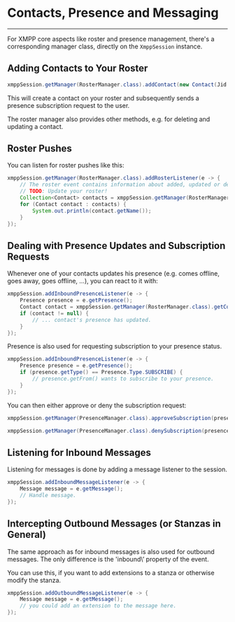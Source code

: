 # Contacts, Presence and Messaging
---

For XMPP core aspects like roster and presence management, there\'s a corresponding manager class, directly on the `XmppSession` instance.

## Adding Contacts to Your Roster

```java
xmppSession.getManager(RosterManager.class).addContact(new Contact(Jid.valueOf("juliet@example.net"), "Juliet"), true, "Hi Juliet, please add me.");
```

This will create a contact on your roster and subsequently sends a presence subscription request to the user.

The roster manager also provides other methods, e.g. for deleting and updating a contact.

## Roster Pushes

You can listen for roster pushes like this:

```java
xmppSession.getManager(RosterManager.class).addRosterListener(e -> {
    // The roster event contains information about added, updated or deleted contacts.
    // TODO: Update your roster!
    Collection<Contact> contacts = xmppSession.getManager(RosterManager.class).getContacts();
    for (Contact contact : contacts) {
        System.out.println(contact.getName());
    }
});
```

## Dealing with Presence Updates and Subscription Requests

Whenever one of your contacts updates his presence (e.g. comes offline, goes away, goes offline, ...), you can react to it with:

```java
xmppSession.addInboundPresenceListener(e -> {
    Presence presence = e.getPresence();
    Contact contact = xmppSession.getManager(RosterManager.class).getContact(presence.getFrom());
    if (contact != null) {
        // ... contact's presence has updated.
    }
});
```

Presence is also used for requesting subscription to your presence status.

```java
xmppSession.addInboundPresenceListener(e -> {
    Presence presence = e.getPresence();
    if (presence.getType() == Presence.Type.SUBSCRIBE) {
        // presence.getFrom() wants to subscribe to your presence.
    }
});
```

You can then either approve or deny the subscription request:

```java
xmppSession.getManager(PresenceManager.class).approveSubscription(presence.getFrom());
```

```java
xmppSession.getManager(PresenceManager.class).denySubscription(presence.getFrom());
```

## Listening for Inbound Messages

Listening for messages is done by adding a message listener to the session.

```java
xmppSession.addInboundMessageListener(e -> {
    Message message = e.getMessage();
    // Handle message.
});
```

## Intercepting Outbound Messages (or Stanzas in General)

The same approach as for inbound messages is also used for outbound messages. The only difference is the \'inbound\’ property of the event.

You can use this, if you want to add extensions to a stanza or otherwise modify the stanza.

```java
xmppSession.addOutboundMessageListener(e -> {
    Message message = e.getMessage();
    // you could add an extension to the message here.
});
```
